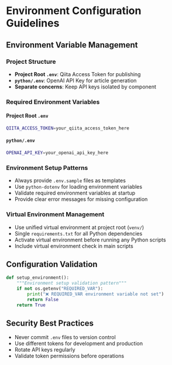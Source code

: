 # Environment Configuration Guidelines

## Environment Variable Management

### Project Structure
- **Project Root `.env`**: Qiita Access Token for publishing
- **`python/.env`**: OpenAI API Key for article generation
- **Separate concerns**: Keep API keys isolated by component

### Required Environment Variables

#### Project Root `.env`
```bash
QIITA_ACCESS_TOKEN=your_qiita_access_token_here
```

#### `python/.env`
```bash
OPENAI_API_KEY=your_openai_api_key_here
```

### Environment Setup Patterns
- Always provide `.env.sample` files as templates
- Use `python-dotenv` for loading environment variables
- Validate required environment variables at startup
- Provide clear error messages for missing configuration

### Virtual Environment Management
- Use unified virtual environment at project root (`venv/`)
- Single `requirements.txt` for all Python dependencies
- Activate virtual environment before running any Python scripts
- Include virtual environment check in main scripts

## Configuration Validation
```python
def setup_environment():
    """Environment setup validation pattern"""
    if not os.getenv("REQUIRED_VAR"):
        print("❌ REQUIRED_VAR environment variable not set")
        return False
    return True
```

## Security Best Practices
- Never commit `.env` files to version control
- Use different tokens for development and production
- Rotate API keys regularly
- Validate token permissions before operations